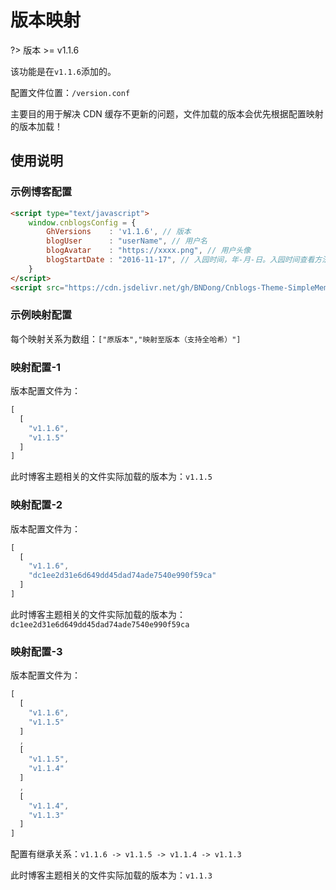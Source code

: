 # 版本映射

?> 版本 >= v1.1.6

该功能是在```v1.1.6```添加的。

配置文件位置：```/version.conf```

主要目的用于解决 CDN 缓存不更新的问题，文件加载的版本会优先根据配置映射的版本加载！

## 使用说明


### 示例博客配置

```html
<script type="text/javascript">
    window.cnblogsConfig = {
        GhVersions    : 'v1.1.6', // 版本
        blogUser      : "userName", // 用户名
        blogAvatar    : "https://xxxx.png", // 用户头像
        blogStartDate : "2016-11-17", // 入园时间，年-月-日。入园时间查看方法：鼠标停留园龄时间上，会显示入园时间
    }
</script>
<script src="https://cdn.jsdelivr.net/gh/BNDong/Cnblogs-Theme-SimpleMemory@v1.1.6/src/script/simpleMemory.min.js"></script>
```

### 示例映射配置

每个映射关系为数组：```["原版本","映射至版本（支持全哈希）"]```

### 映射配置-1

版本配置文件为：

```javascript
[
  [
    "v1.1.6",
    "v1.1.5"
  ]
]
```

此时博客主题相关的文件实际加载的版本为：```v1.1.5```

### 映射配置-2

版本配置文件为：

```javascript
[
  [
    "v1.1.6",
    "dc1ee2d31e6d649dd45dad74ade7540e990f59ca"
  ]
]
```

此时博客主题相关的文件实际加载的版本为：```dc1ee2d31e6d649dd45dad74ade7540e990f59ca```

### 映射配置-3

版本配置文件为：

```javascript
[
  [
    "v1.1.6",
    "v1.1.5"
  ]
  ,
  [
    "v1.1.5",
    "v1.1.4"
  ]
  ,
  [
    "v1.1.4",
    "v1.1.3"
  ]
]
```

配置有继承关系：```v1.1.6 -> v1.1.5 -> v1.1.4 -> v1.1.3```

此时博客主题相关的文件实际加载的版本为：```v1.1.3```